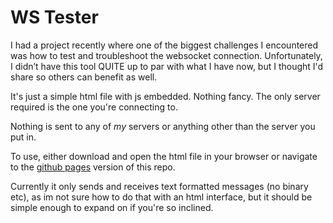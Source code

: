 # WS Tester

I had a project recently where one of the biggest challenges I encountered was how to test and troubleshoot the websocket connection. Unfortunately, I didn’t have this tool QUITE up to par with what I have now, but I thought I'd share so others can benefit as well.

It's just a simple html file with js embedded. Nothing fancy. The only server required is the one you're connecting to.

Nothing is sent to any of *my* servers or anything other than the server you put in.

To use, either download and open the html file in your browser or navigate to the [github pages](https://mredig.github.io/WSTester/) version of this repo.

Currently it only sends and receives text formatted messages (no binary etc), as im not sure how to do that with an html interface, but it should be simple enough to expand on if you're so inclined.

